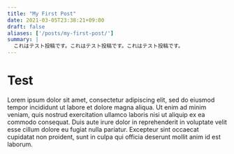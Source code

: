 ```yaml
---
title: "My First Post"
date: 2021-03-05T23:38:21+09:00
draft: false
aliases: ['/posts/my-first-post/']
summary: |
  これはテスト投稿です。これはテスト投稿です。これはテスト投稿です。
---
```


# Test

Lorem ipsum dolor sit amet, consectetur adipiscing elit, sed do eiusmod tempor incididunt ut labore et dolore magna aliqua. Ut enim ad minim veniam, quis nostrud exercitation ullamco laboris nisi ut aliquip ex ea commodo consequat. Duis aute irure dolor in reprehenderit in voluptate velit esse cillum dolore eu fugiat nulla pariatur. Excepteur sint occaecat cupidatat non proident, sunt in culpa qui officia deserunt mollit anim id est laborum.
